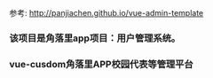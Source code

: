 
参考: http://panjiachen.github.io/vue-admin-template

###  该项目是角落里app项目：用户管理系统。
### vue-cusdom角落里APP校园代表等管理平台